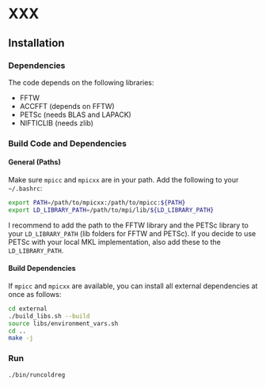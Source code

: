 # XXX



## Installation

### Dependencies
The code depends on the following libraries:

* FFTW
* ACCFFT (depends on FFTW)
* PETSc (needs BLAS and LAPACK)
* NIFTICLIB (needs zlib)


### Build Code and Dependencies



#### General (Paths)

Make sure `mpicc` and `mpicxx` are in your path. Add the following to your `~/.bashrc`:

```bash
export PATH=/path/to/mpicxx:/path/to/mpicc:${PATH}
export LD_LIBRARY_PATH=/path/to/mpi/lib/${LD_LIBRARY_PATH}
```

I recommend to add the path to the FFTW library and the PETSc library to your `LD_LIBRARY_PATH` (lib folders for FFTW and PETSc). If you decide to use PETSc with your local MKL implementation, also add these to the `LD_LIBRARY_PATH`.



#### Build Dependencies

If `mpicc` and `mpicxx` are available, you can install all external dependencies at once as follows:

```bash
cd external
./build_libs.sh --build
source libs/environment_vars.sh
cd ..
make -j
```

### Run 

```bash
./bin/runcoldreg
```

